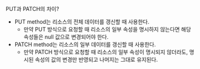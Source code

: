 
PUT과 PATCH의 차이?

- PUT method는 리소스의 전체 데이터를 갱신할 때 사용한다.
	- 만약 PUT 방식으로 요청할 때 리소스의 일부 속성을 명시하지 않는다면 해당 속성들은 null 값으로 변경되어야 한다.
- PATCH method는 리소스의 일부 데이터를 갱신할 때 사용한다.
	- 만약 PATCH 방식으로 요청할 때 리소스의 일부 속성이 명시되지 않더라도, 명시된 속성의 값의 변경만 반영되고 나머지는 그대로 유지된다.

